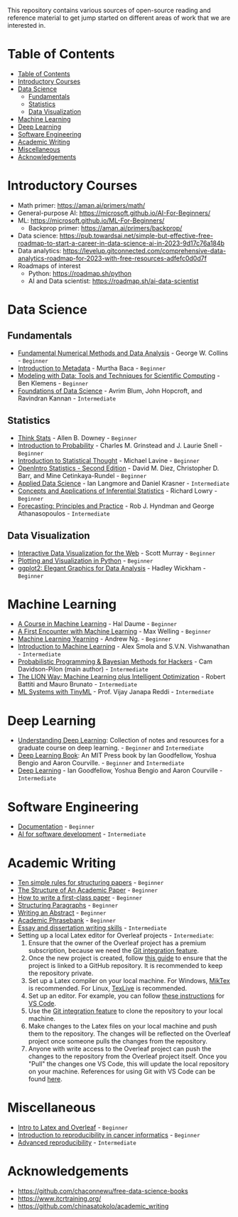 This repository contains various sources of open-source reading and reference material to get jump started on different areas of work that we are interested in.


# Table of Contents


- [Table of Contents](#table-of-contents)
- [Introductory Courses](#introductory-courses)
- [Data Science](#data-science)
  - [Fundamentals](#fundamentals)
  - [Statistics](#statistics)
  - [Data Visualization](#data-visualization)
- [Machine Learning](#machine-learning)
- [Deep Learning](#deep-learning)
- [Software Engineering](#software-engineering)
- [Academic Writing](#academic-writing)
- [Miscellaneous](#miscellaneous)
- [Acknowledgements](#acknowledgements)


# Introductory Courses

- Math primer: https://aman.ai/primers/math/
- General-purpose AI: https://microsoft.github.io/AI-For-Beginners/
- ML: https://microsoft.github.io/ML-For-Beginners/
  - Backprop primer: https://aman.ai/primers/backprop/
- Data science: https://pub.towardsai.net/simple-but-effective-free-roadmap-to-start-a-career-in-data-science-ai-in-2023-9d17c76a184b
- Data analytics: https://levelup.gitconnected.com/comprehensive-data-analytics-roadmap-for-2023-with-free-resources-adfefc0d0d7f
- Roadmaps of interest
  - Python: https://roadmap.sh/python
  - AI and Data scientist: https://roadmap.sh/ai-data-scientist

# Data Science

## Fundamentals
- [Fundamental Numerical Methods and Data Analysis](http://ads.harvard.edu/books/1990fnmd.book/) - George W. Collins - `Beginner`
- [Introduction to Metadata](http://www.getty.edu/research/publications/electronic_publications/intrometadata/index.html) - Murtha Baca - `Beginner`
- [Modeling with Data: Tools and Techniques for Scientific Computing](http://modelingwithdata.org/about_the_book.html) - Ben Klemens - `Beginner`
- [Foundations of Data Science](https://www.cs.cornell.edu/jeh/book.pdf) - Avrim Blum, John Hopcroft, and Ravindran Kannan - `Intermediate`

## Statistics

- [Think Stats](http://greenteapress.com/thinkstats2/thinkstats2.pdf) - Allen B. Downey - `Beginner`
- [Introduction to Probability](http://www.dartmouth.edu/~chance/teaching_aids/books_articles/probability_book/pdf.html) - Charles M. Grinstead and J. Laurie Snell - `Beginner`
- [Introduction to Statistical Thought](http://www.math.umass.edu/~lavine/Book/book.pdf) - Michael Lavine - `Beginner`
- [OpenIntro Statistics - Second Edition](http://www.openintro.org/stat/textbook.php) - David M. Diez, Christopher D. Barr, and Mine Cetinkaya-Rundel - `Beginner`
- [Applied Data Science](http://columbia-applied-data-science.github.io/appdatasci.pdf) - Ian Langmore and Daniel Krasner - `Intermediate`
- [Concepts and Applications of Inferential Statistics](http://vassarstats.net/textbook/) - Richard Lowry - `Beginner`
- [Forecasting: Principles and Practice](https://www.otexts.org/fpp/) - Rob J. Hyndman and George Athanasopoulos - `Intermediate`

## Data Visualization

- [Interactive Data Visualization for the Web](http://chimera.labs.oreilly.com/books/1230000000345/index.html) - Scott Murray - `Beginner`
- [Plotting and Visualization in Python](http://nbviewer.ipython.org/urls/gist.github.com/fonnesbeck/5850463/raw/a29d9ffb863bfab09ff6c1fc853e1d5bf69fe3e4/3.+Plotting+and+Visualization.ipynb) - `Beginner`
- [ggplot2: Elegant Graphics for Data Analysis](https://github.com/hadley/ggplot2-book) - Hadley Wickham - `Beginner`


# Machine Learning

- [A Course in Machine Learning](http://ciml.info/) - Hal Daume - `Beginner`
- [A First Encounter with Machine Learning](https://www.ics.uci.edu/~welling/teaching/273ASpring10/IntroMLBook.pdf) - Max Welling - `Beginner`
- [Machine Learning Yearning](https://wordpress.deeplearning.ai/wp-content/uploads/2022/03/andrew-ng-machine-learning-yearning.pdf) - Andrew Ng. - `Beginner`
- [Introduction to Machine Learning](http://alex.smola.org/drafts/thebook.pdf) - Alex Smola and S.V.N. Vishwanathan - `Intermediate`
- [Probabilistic Programming & Bayesian Methods for Hackers](http://camdavidsonpilon.github.io/Probabilistic-Programming-and-Bayesian-Methods-for-Hackers/) - Cam Davidson-Pilon (main author) - `Intermediate`
- [The LION Way: Machine Learning plus Intelligent Optimization](http://www.lionsolver.com/LIONbook/) - Robert Battiti and Mauro Brunato - `Intermediate`
- [ML Systems with TinyML](https://harvard-edge.github.io/cs249r_book/) - Prof. Vijay Janapa Reddi - `Intermediate`


# Deep Learning

- [Understanding Deep Learning](https://udlbook.github.io/udlbook/): Collection of notes and resources for a graduate course on deep learning. - `Beginner` and `Intermediate`
- [Deep Learning Book](https://www.deeplearningbook.org/): An MIT Press book by Ian Goodfellow, Yoshua Bengio and Aaron Courville. - `Beginner` and `Intermediate`
- [Deep Learning](http://www.deeplearningbook.org) - Ian Goodfellow, Yoshua Bengio and Aaron Courville - `Intermediate`


# Software Engineering

- [Documentation](https://www.itcrtraining.org/resources/courses#:~:text=DOCUMENTATION%20AND%20USABILITY) - `Beginner`
- [AI for software development](https://www.itcrtraining.org/resources/courses#:~:text=AI%20FOR%20EFFICIENT%20PROGRAMMING) - `Intermediate`


# Academic Writing

- [Ten simple rules for structuring papers](https://doi.org/10.1371/journal.pcbi.1005619) - `Beginner`
- [The Structure of An Academic Paper](https://communicate.gse.harvard.edu/files/commlab/files/_structure_of_a_paper.pdf) - `Beginner`
- [How to write a first-class paper](https://www.nature.com/articles/d41586-018-02404-4) - `Beginner`
- [Structuring Paragraphs](https://igorbrigadir.github.io/files/Paragraphs__Central_Contribution.pdf) - `Beginner`
- [Writing an Abstract](https://www.nature.com/documents/nature-summary-paragraph.pdf) - `Beginner`
- [Academic Phrasebank](https://www.phrasebank.manchester.ac.uk/introducing-work/) - `Beginner`
- [Essay and dissertation writing skills](https://www.ox.ac.uk/students/academic/guidance/skills/essay) - `Intermediate` 
- Setting up a local Latex editor for Overleaf projects - `Intermediate`:
  1. Ensure that the owner of the Overleaf project has a premium subscription, because we need the [Git integration feature](https://www.overleaf.com/learn/how-to/Overleaf_premium_features#Git_and_GitHub_integration).
  2. Once the new project is created, follow [this guide](https://www.overleaf.com/learn/how-to/GitHub_Synchronization) to ensure that the project is linked to a GitHub repository. It is recommended to keep the repository private.
  3. Set up a Latex compiler on your local machine. For Windows, [MikTex](https://miktex.org/download) is recommended. For Linux, [TexLive](https://tug.org/texlive/) is recommended.
  4. Set up an editor. For example, you can follow [these instructions](https://dev.to/ucscmozilla/how-to-create-and-compile-latex-documents-on-visual-studio-code-3jbk) for [VS Code](https://code.visualstudio.com/).
  5. Use the [Git integration feature](https://www.overleaf.com/learn/how-to/Overleaf_premium_features#Git_and_GitHub_integration) to clone the repository to your local machine.
  6. Make changes to the Latex files on your local machine and push them to the repository. The changes will be reflected on the Overleaf project once someone pulls the changes from the repository.
  7. Anyone with write access to the Overleaf project can push the changes to the repository from the Overleaf project itself. Once you "Pull" the changes one VS Code, this will update the local repository on your machine. References for using Git with VS Code can be found [here](https://code.visualstudio.com/docs/editor/versioncontrol).


# Miscellaneous

- [Intro to Latex and Overleaf](https://www.itcrtraining.org/resources/courses#:~:text=INTRODUCTION%20TO%20LATEX%20AND%20OVERLEAF%20FOR%20SCIENTIFIC%20ARTICLES) - `Beginner`
- [Introduction to reproducibility in cancer informatics](https://www.itcrtraining.org/resources/courses#:~:text=INTRODUCTION%20TO%20REPRODUCIBILITY%20IN%20CANCER%20INFORMATICS) - `Beginner`
- [Advanced reproducibility](https://www.itcrtraining.org/resources/courses#:~:text=ADVANCED%20REPRODUCIBILITY%20IN%20CANCER%20INFORMATICS) - `Intermediate`

# Acknowledgements

- https://github.com/chaconnewu/free-data-science-books
- https://www.itcrtraining.org/
- https://github.com/chinasatokolo/academic_writing
